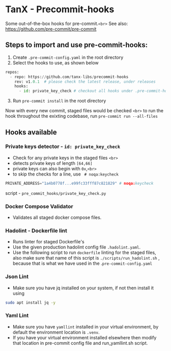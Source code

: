 # TanX - Precommit-hooks

Some out-of-the-box hooks for pre-commit.`<br>`
See also: https://github.com/pre-commit/pre-commit

## Steps to import and use pre-commit-hooks:

1. Create `.pre-commit-config.yaml` in the root directory
2. Select the hooks to use, as shown below

```python
repos:
  - repo: https://github.com/tanx-libs/precommit-hooks
    rev: v1.0.1  # please check the latest release, under releases
    hooks:
      - id: private_key_check # checkout all hooks under .pre-commit-hooks.yaml

```

3. Run `pre-commit install` in the root directory

Now with every new commit, staged files would be checked `<br>`
to run the hook throughout the exixting codebase, run `pre-commit run --all-files`

## Hooks available

### Private keys detector - `id: private_key_check`

- Check for any private keys in the staged files `<br>`
- detects private keys of length `[64,66]`
- private keys can also begin with `0x`,`<br>`
- to skip the checks for a line, use ` # noqa:keycheck`

```python
PRIVATE_ADDRESS="1a4b0778f...e99fc33fff87c821829" # noqa:keycheck
```

script - `pre_commit_hooks/private_key_check.py`

### Docker Compose Validator

- Validates all staged docker compose files.

### Hadolint - Dockerfile lint

- Runs linter for staged Dockerfile's
- Use the given production hadolint config file `.hadolint.yaml`.
- Use the following script to run `dockerfile` linting for the staged files, also make sure that name of this script is `./scripts/run_hadolint.sh` , because that is what we have used in the .`pre-commit-config.yaml`

### Json Lint

- Make sure you have jq installed on your system, if not then install it using 

```bash
sudo apt install jq -y
```

### Yaml Lint

- Make sure you have `yamllint` installed in your virtual environment, by default the environment location is `.venv`.
- If you have your virtual environment installed elsewhere then modify that location in pre-commit config file and run_yamllint.sh script.